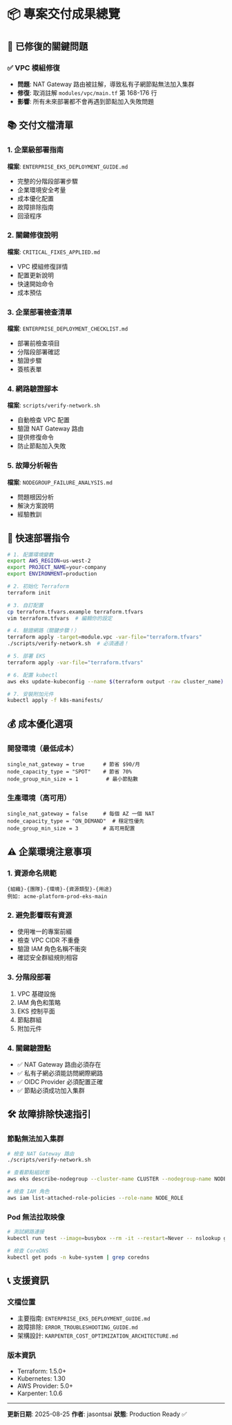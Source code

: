 # 📦 專案交付成果總覽

## 🔧 已修復的關鍵問題

### ✅ VPC 模組修復
- **問題**: NAT Gateway 路由被註解，導致私有子網節點無法加入集群
- **修復**: 取消註解 `modules/vpc/main.tf` 第 168-176 行
- **影響**: 所有未來部署都不會再遇到節點加入失敗問題

## 📚 交付文檔清單

### 1. 企業級部署指南
**檔案**: `ENTERPRISE_EKS_DEPLOYMENT_GUIDE.md`
- 完整的分階段部署步驟
- 企業環境安全考量
- 成本優化配置
- 故障排除指南
- 回滾程序

### 2. 關鍵修復說明
**檔案**: `CRITICAL_FIXES_APPLIED.md`
- VPC 模組修復詳情
- 配置更新說明
- 快速開始命令
- 成本預估

### 3. 企業部署檢查清單
**檔案**: `ENTERPRISE_DEPLOYMENT_CHECKLIST.md`
- 部署前檢查項目
- 分階段部署確認
- 驗證步驟
- 簽核表單

### 4. 網路驗證腳本
**檔案**: `scripts/verify-network.sh`
- 自動檢查 VPC 配置
- 驗證 NAT Gateway 路由
- 提供修復命令
- 防止節點加入失敗

### 5. 故障分析報告
**檔案**: `NODEGROUP_FAILURE_ANALYSIS.md`
- 問題根因分析
- 解決方案說明
- 經驗教訓

## 🚀 快速部署指令

```bash
# 1. 配置環境變數
export AWS_REGION=us-west-2
export PROJECT_NAME=your-company
export ENVIRONMENT=production

# 2. 初始化 Terraform
terraform init

# 3. 自訂配置
cp terraform.tfvars.example terraform.tfvars
vim terraform.tfvars  # 編輯你的設定

# 4. 驗證網路（關鍵步驟！）
terraform apply -target=module.vpc -var-file="terraform.tfvars"
./scripts/verify-network.sh  # 必須通過！

# 5. 部署 EKS
terraform apply -var-file="terraform.tfvars"

# 6. 配置 kubectl
aws eks update-kubeconfig --name $(terraform output -raw cluster_name)

# 7. 安裝附加元件
kubectl apply -f k8s-manifests/
```

## 💰 成本優化選項

### 開發環境（最低成本）
```hcl
single_nat_gateway = true      # 節省 $90/月
node_capacity_type = "SPOT"    # 節省 70%
node_group_min_size = 1         # 最小節點數
```

### 生產環境（高可用）
```hcl
single_nat_gateway = false     # 每個 AZ 一個 NAT
node_capacity_type = "ON_DEMAND"  # 穩定性優先
node_group_min_size = 3        # 高可用配置
```

## ⚠️ 企業環境注意事項

### 1. 資源命名規範
```
{組織}-{團隊}-{環境}-{資源類型}-{用途}
例如: acme-platform-prod-eks-main
```

### 2. 避免影響既有資源
- 使用唯一的專案前綴
- 檢查 VPC CIDR 不重疊
- 驗證 IAM 角色名稱不衝突
- 確認安全群組規則相容

### 3. 分階段部署
1. VPC 基礎設施
2. IAM 角色和策略
3. EKS 控制平面
4. 節點群組
5. 附加元件

### 4. 關鍵驗證點
- ✅ NAT Gateway 路由必須存在
- ✅ 私有子網必須能訪問網際網路
- ✅ OIDC Provider 必須配置正確
- ✅ 節點必須成功加入集群

## 🛠️ 故障排除快速指引

### 節點無法加入集群
```bash
# 檢查 NAT Gateway 路由
./scripts/verify-network.sh

# 查看節點組狀態
aws eks describe-nodegroup --cluster-name CLUSTER --nodegroup-name NODE_GROUP

# 檢查 IAM 角色
aws iam list-attached-role-policies --role-name NODE_ROLE
```

### Pod 無法拉取映像
```bash
# 測試網路連接
kubectl run test --image=busybox --rm -it --restart=Never -- nslookup google.com

# 檢查 CoreDNS
kubectl get pods -n kube-system | grep coredns
```

## 📞 支援資訊

### 文檔位置
- 主要指南: `ENTERPRISE_EKS_DEPLOYMENT_GUIDE.md`
- 故障排除: `ERROR_TROUBLESHOOTING_GUIDE.md`
- 架構設計: `KARPENTER_COST_OPTIMIZATION_ARCHITECTURE.md`

### 版本資訊
- Terraform: 1.5.0+
- Kubernetes: 1.30
- AWS Provider: 5.0+
- Karpenter: 1.0.6

---
**更新日期**: 2025-08-25
**作者**: jasontsai
**狀態**: Production Ready ✅